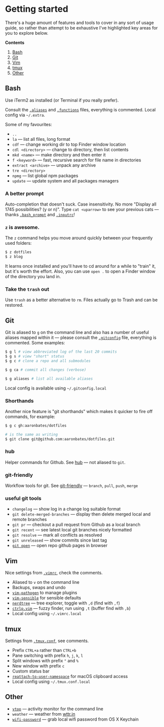# Getting started

There's a huge amount of features and tools to cover in any sort of usage guide, so rather than attempt to be exhaustive I've highlighted key areas for you to explore below.

**Contents**

1. [Bash](#bash)
2. [Git](#git)
3. [Vim](#vim)
4. [tmux](#tmux)
5. [Other](#other)

## Bash

Use iTerm2 as installed (or Terminal if you really prefer). 

Consult the [`.aliases`](../bash/.aliases) and [`.functions`](../bash/.functions) files, everything is commented. Local config via `~/.extra`.

Some of my favourites:

- `..`
- `la` — list all files, long format
- `cdf` — change working dir to top Finder window location
- `cdl <directory>` — change to directory, then list contents
- `mkd <name>` — make directory and then enter it
- `f <keyword>` — fast, recursive search for file name in directories
- `extract <archive>` — unpack any archive
- `tre <directory>`
- `npmg` — list global npm packages
- `update` — update system and all packages managers

### A better prompt

Auto-completion that doesn't suck. Case insensitivity. No more "Display all 1745 possibilities? (y or n)". Type `cat <uparrow>` to see your previous cats — thanks [`.bash_prompt`](../bash/.bash_prompt) and [`.inputrc`](../bash/.inputrc)!

### `z` is awesome.

The `z` command helps you move around quickly between your frequently used folders:

```bash
$ z dotfiles
$ z blog
```

It learns once installed and you'll have to cd around for a while to "train" it, but it's worth the effort. Also, you can use `open .` to open a Finder window of the directory you land in.

### Take the `trash` out

Use `trash` as a better alternative to `rm`. Files actually go to Trash and can be restored.

## Git

Git is aliased to `g` on the command line and also has a number of useful aliases mapped within it — please consult the [`.gitconfig`](../git/.gitconfig) file, everything is commented. Some examples:

```bash
$ g l # view abbreviated log of the last 20 commits
$ g s # view "short" status
$ g c # clone a repo and all submodules

$ g ca # commit all changes (verbose)

$ g aliases # list all available aliases
```

Local config is available using `~/.gitconfig.local`

### Shorthands

Another nice feature is "git shorthands" which makes it quicker to fire off commands, for example:

```bash
$ g c gh:aaronbates/dotfiles

# is the same as writing
$ git clone git@github.com:aaronbates/dotfiles.git
```

### hub

Helper commands for Github. See [hub](https://hub.github.com) — not aliased to `git`.

### git-friendly

Workflow tools for git. See [git-friendly](https://github.com/jamiew/git-friendly) — `branch`, `pull`, `push`, `merge`

### useful git tools

- `changelog` — show log in a change log suitable format
- `git delete-merged-branches` — display then delete merged local and remote branches
- `git pr` — checkout a pull request from Github as a local branch
- `git recent` — see latest local git branches nicely formatted
- `git resolve` — mark all conflicts as resolved
- `git unreleased` — show commits since last tag
- [`git open`](https://github.com/paulirish/git-open) — open repo github pages in browser

## Vim

Nice settings from [`.vimrc`](../vim/.vimrc), check the comments.

- Aliased to `v` on the command line
- Backups, swaps and undo
- [`vim-pathogen`](https://github.com/tpope/vim-pathogen) to manage plugins
- [`vim-sensible`](https://github.com/tpope/vim-sensible) for sensible defaults
- [`nerdtree`](https://github.com/scrooloose/nerdtree) — tree explorer, toggle with `,d` (find with `,f`)
- [`ctrlp.vim`](https://github.com/ctrlpvim/ctrlp.vim) — fuzzy finder, run using `,t` (buffer find with `,b`)
- Local config using `~/.vimrc.local`

## tmux

Settings from [`.tmux.conf`](../tmux/.tmux.conf), see comments.

- Prefix `CTRL+a` rather than `CTRL+b`
- Pane switching with prefix `h`, `j`, `k`, `l`
- Split windows with prefix `"` and `%`
- New window with prefix `c`
- Custom status bar
- [`reattach-to-user-namespace`](https://github.com/ChrisJohnsen/tmux-MacOSX-pasteboard) for macOS clipboard access
- Local config using `~/.tmux.conf.local`

## Other

- [`vtop`](https://github.com/MrRio/vtop) — activity monitor for the command line
- `weather` — weather from [wttr.in](http://wttr.in)
- [`wifi-password`](https://github.com/rauchg/wifi-password) — grab local wifi password from OS X Keychain
